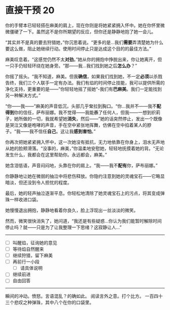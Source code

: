 # 直接干预 20

你的手臂本已轻轻搭在麻美的肩上，现在你则是将她紧紧拥入怀中。她在你怀里微微僵硬了一下。虽然这不是你所期望的反应，但你还是静静地抱了她一会儿。

“其实并不是真的要去狩猎她，”你沉思着说。“更多的是...我们**需要**弄清楚她为什么要这么做，阻止她继续行动。使用时间停止只是达成这个目的的最佳方法。”

麻美叹息着。“这感觉仍然不太**对劲**。”她从你的拥抱中挣脱出来，你让她离开，但一只手仍轻轻环绕在她身旁。“那——我...我们找到她之后**怎么办**？”

你摇了摇头。“我不知道，麻美。但我**确信**，如果我们找到她，不一定**必须**以杀戮告终，我们三个人联手一定有办法。我们有焰的时间停止技能，我可以提供所需的净化支持，更重要的是——”你轻轻地摇了摇她“-我们有**巴麻美**。我们一定能找到另一种解决方式。”

“你——我——”麻美的声音低沉，头部几乎耷拉到胸口。“你...我并不——我不**配得到**你的信任，萨布丽娜。我不觉得——我能**杀**了任何人，但我——一想到织莉子，她所做的一切，我就希望她**消失**，然后——”她的话突然停止，发出一个既像是哭泣又像是咆哮的声音，手在空中紧张地挥舞，仿佛在空中掐着某人的脖子。“我——我不信任**自己**。这让我**感到害怕**。”

你再次把她紧紧拥入怀中，这一次她没有抵抗，无力地依靠在你身上，泪水无声地从她的脸颊滑落。“没事的，麻美，”你温柔地安慰她，轻轻地抚摸着她的背。“无论发生什么，我都会在这里帮助你。永远都会，麻美。”

她含泪低语，声音闷闷地，头靠在你的肩上。“我——我不**配有**你，萨布丽娜。”

你静静地让她在微弱的抽泣中将悲伤释放。你隐约注意到她的灵魂宝石——它略显暗淡，但还没到令人担忧的程度。

最后，她的轻声抽泣逐渐平息。你轻松地清除了她灵魂宝石上的污点，将其变成弹珠一样收进口袋。

她慢慢退出拥抱，静静地看着你良久，脸上浮现出一丝淡淡的微笑。

然而，微笑很快消失了，她问道，“我还是有些疑惑...你认为我们能暂时解除时间停止吗？就——只是为了让我整理一下思绪？这寂静让人...”

---

- [ ] 叫醒焰，征询她的意见
- [ ] 等待焰自然醒来
- [ ] 继续狩猎，留下麻美
- [ ] 再前行一小段
  - [ ] 请具体说明
- [ ] 继续前进
- [ ] 自由回答

---

瞬间的冲动。愤怒。言语混乱？的确如此。
阅读言外之意。打个比方。
一百四十三个悲叹之种弹珠，其中八个在你的口袋里。
